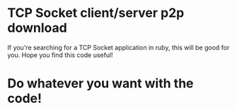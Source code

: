 # TCP Socket client/server p2p download
If you're searching for a TCP Socket application in ruby, this will be good for you.
Hope you find this code useful!
# Do whatever you want with the code! 
